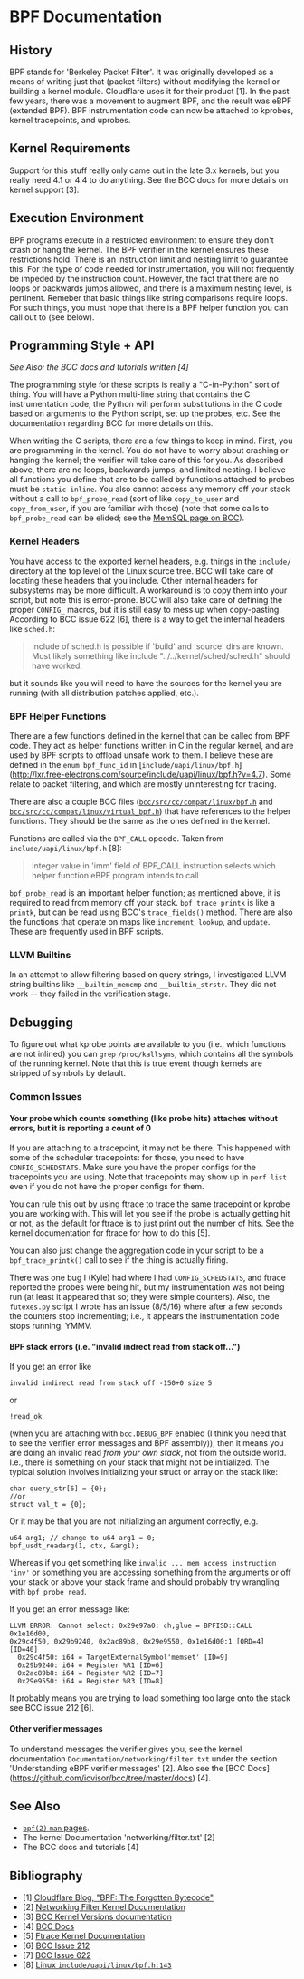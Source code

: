BPF Documentation
================================================================================

History
--------------------------------------------------------------------------------

BPF stands for 'Berkeley Packet Filter'. It was originally developed as a means
of writing just that (packet filters) without modifying the kernel or building a
kernel module. Cloudflare uses it for their product [1]. In the past few years,
there was a movement to augment BPF, and the result was eBPF (extended BPF). BPF
instrumentation code can now be attached to kprobes, kernel tracepoints, and uprobes.

Kernel Requirements
--------------------------------------------------------------------------------

Support for this stuff really only came out in the late 3.x kernels, but you
really need 4.1 or 4.4 to do anything. See the BCC docs for more details on
kernel support [3]. 

Execution Environment
--------------------------------------------------------------------------------

BPF programs execute in a restricted environment to ensure they don't crash or
hang the kernel. The BPF verifier in the kernel ensures these restrictions hold.
There is an instruction limit and nesting limit to guarantee this. For the type
of code needed for instrumentation, you will not frequently be impeded by the
instruction count. However, the fact that there are no loops or backwards jumps
allowed, and there is a maximum nesting level, is pertinent.  Remeber that basic
things like string comparisons require loops. For such things, you must hope
that there is a BPF helper function you can call out to (see below). 

Programming Style + API
--------------------------------------------------------------------------------

*See Also: the BCC docs and tutorials written [4]*

The programming style for these scripts is really a "C-in-Python" sort of thing.
You will have a Python multi-line string that contains the C instrumentation
code, the Python will perform substitutions in the C code based on arguments to
the Python script, set up the probes, etc. See the documentation regarding BCC
for more details on this. 

When writing the C scripts, there are a few things to keep in mind. First, you
are programming in the kernel. You do not have to worry about crashing or
hanging the kernel; the verifier will take care of this for you.  As described 
above, there are no loops, backwards jumps, and limited nesting. I believe all
functions you define that are to be called by functions attached to probes must
be `static inline`. You also cannot access any memory off your stack without a
call to `bpf_probe_read` (sort of like `copy_to_user` and `copy_from_user`, if
you are familiar with those) (note that some calls to `bpf_probe_read` can be
elided; see the [MemSQL page on BCC](04_bcc.md)).

### Kernel Headers
You have access to the exported kernel headers, e.g. things in the `include/`
directory at the top level of the Linux source tree. BCC will take care of
locating these headers that you include. Other internal headers for subsystems
may be more difficult.  A workaround is to copy them into your script, but note
this is error-prone. BCC will also take care of defining the proper `CONFIG_`
macros, but it is still easy to mess up when copy-pasting. According to BCC
issue 622 [6], there is a way to get the internal headers like `sched.h`:

> Include of sched.h is possible if 'build' and 'source' dirs are known. Most
> likely something like include "../../kernel/sched/sched.h" should have
> worked.

but it sounds like you will need to have the sources for the kernel you are
running (with all distribution patches applied, etc.).

### BPF Helper Functions

There are a few functions defined in the kernel that can be called from BPF
code. They act as helper functions written in C in the regular kernel, and are
used by BPF scripts to offload unsafe work to them. I believe these are defined
in the `enum bpf_func_id` in [`include/uapi/linux/bpf.h`]
(http://lxr.free-electrons.com/source/include/uapi/linux/bpf.h?v=4.7). Some 
relate to packet filtering, and which are mostly uninteresting for tracing. 

There are also a couple BCC files
([`bcc/src/cc/compat/linux/bpf.h`](https://github.com/iovisor/bcc/blob/master/src/cc/compat/linux/bpf.h) and
[`bcc/src/cc/compat/linux/virtual_bpf.h`](https://github.com/iovisor/bcc/blob/master/src/cc/compat/linux/virtual_bpf.h))
that have references to the helper functions. They should be the same as the
ones defined in the kernel. 

Functions are called via the `BPF_CALL` opcode. Taken from
`include/uapi/linux/bpf.h` [8]:

> integer value in 'imm' field of BPF_CALL instruction selects which helper 
> function eBPF program intends to call

`bpf_probe_read` is an important helper function; as mentioned above, it is
required to read from memory off your stack. `bpf_trace_printk` is like a
`printk`, but can be read using BCC's `trace_fields()` method. There are also
the functions that operate on maps like `increment`, `lookup`, and `update`.
These are frequently used in BPF scripts. 

### LLVM Builtins

In an attempt to allow filtering based on query strings, I investigated LLVM
string builtins like `__builtin_memcmp` and `__builtin_strstr`. They did not
work -- they failed in the verification stage.

Debugging
--------------------------------------------------------------------------------

To figure out what kprobe points are available to you (i.e., which functions are
not inlined) you can `grep` `/proc/kallsyms`, which contains all the symbols of
the running kernel. Note that this is true event though kernels are stripped of
symbols by default. 

### Common Issues

#### Your probe which counts something (like probe hits) attaches without errors, but it is reporting a count of 0
If you are attaching to a tracepoint, it may not be there. This happened with
some of the scheduler tracepoints: for those, you need to have
`CONFIG_SCHEDSTATS`. Make sure you have the proper configs for the tracepoints
you are using. Note that tracepoints may show up in `perf list` even if you do
not have the proper configs for them. 

You can rule this out by using ftrace to trace the same tracepoint or kprobe you
are working with. This will let you see if the probe is actually getting hit or
not, as the default for ftrace is to just print out the number of hits. See the
kernel documentation for ftrace for how to do this [5].

You can also just change the aggregation code in your script to be a
`bpf_trace_printk()` call to see if the thing is actually firing. 

There was one bug I (Kyle) had where I had `CONFIG_SCHEDSTATS`, and ftrace
reported the probes were being hit, but my instrumentation was not being run (at
least it appeared that so; they were simple counters). Also, the `futexes.py`
script I wrote has an issue (8/5/16) where after a few seconds the counters stop
incrementing; i.e., it appears the instrumentation code stops running. YMMV.

#### BPF stack errors (i.e. "invalid indrect read from stack off...")

If you get an error like 

    invalid indirect read from stack off -150+0 size 5

or 

    !read_ok

(when you are attaching with `bcc.DEBUG_BPF` enabled (I think you need that to
see the verifier error messages and BPF assembly)), then it means you are doing
an invalid read *from your own stack*, not from the outside world. I.e., there
is something on your stack that might not be initialized. The typical solution
involves initializing your struct or array on the stack like:

    char query_str[6] = {0};
    //or
    struct val_t = {0};

Or it may be that you are not initializing an argument correctly, e.g.

    u64 arg1; // change to u64 arg1 = 0;
    bpf_usdt_readarg(1, ctx, &arg1);

Whereas if you get something like `invalid ... mem access instruction 'inv'` or
something you are accessing something from the arguments or off your stack or
above your stack frame and should probably try wrangling with `bpf_probe_read`.

If you get an error message like:

    LLVM ERROR: Cannot select: 0x29e97a0: ch,glue = BPFISD::CALL 0x1e16d00,
    0x29c4f50, 0x29b9240, 0x2ac89b8, 0x29e9550, 0x1e16d00:1 [ORD=4] [ID=40]
      0x29c4f50: i64 = TargetExternalSymbol'memset' [ID=9]
      0x29b9240: i64 = Register %R1 [ID=6]
      0x2ac89b8: i64 = Register %R2 [ID=7]
      0x29e9550: i64 = Register %R3 [ID=8]

It probably means you are trying to load something too large onto the stack see
BCC issue 212 [6].

#### Other verifier messages

To understand messages the verifier gives you, see the kernel documentation
`Documentation/networking/filter.txt` under the section 'Understanding eBPF
verifier messages' [2]. Also see the [BCC Docs]
(https://github.com/iovisor/bcc/tree/master/docs) [4].


See Also
--------------------------------------------------------------------------------

* [`bpf(2)` `man` pages](http://man7.org/linux/man-pages/man2/bpf.2.html).
* The kernel Documentation 'networking/filter.txt' [2]
* The BCC docs and tutorials [4]

Bibliography
--------------------------------------------------------------------------------

* [1] [Cloudflare Blog, "BPF: The Forgotten Bytecode"](https://blog.cloudflare.com/bpf-the-forgotten-bytecode/)
* [2] [Networking Filter Kernel Documentation](https://www.kernel.org/doc/Documentation/networking/filter.txt)
* [3] [BCC Kernel Versions documentation](https://github.com/iovisor/bcc/blob/master/docs/kernel-versions.md)
* [4] [BCC Docs](https://github.com/iovisor/bcc/tree/master/docs)
* [5] [Ftrace Kernel Documentation](https://www.kernel.org/doc/Documentation/trace/ftrace.txt)
* [6] [BCC Issue 212](https://github.com/iovisor/bcc/issues/212)
* [7] [BCC Issue 622](https://github.com/iovisor/bcc/issues/622)
* [8] [Linux `include/uapi/linux/bpf.h:143`](http://lxr.free-electrons.com/source/include/uapi/linux/bpf.h#L143)

